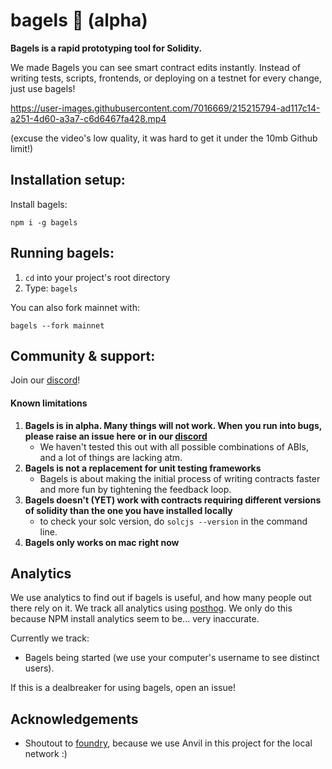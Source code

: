 
# bagels 🥯 (alpha)

**Bagels is a rapid prototyping tool for Solidity.**

We made Bagels you can see smart contract edits instantly. Instead of writing tests, scripts, frontends, or deploying on a testnet for every change, just use bagels!

https://user-images.githubusercontent.com/7016669/215215794-ad117c14-a251-4d60-a3a7-c6d6467fa428.mp4

(excuse the video's low quality, it was hard to get it under the 10mb Github limit!)

## Installation setup:

Install bagels: 
``` 
npm i -g bagels 
```

## Running bagels: 
1) `cd` into your project's root directory
2) Type: `bagels`

You can also fork mainnet with: 
```
bagels --fork mainnet
```
## Community & support: 

Join our [discord](https://discord.gg/DC77fxj3ks)!

#### Known limitations
1) **Bagels is in alpha. Many things will not work. When you run into bugs, please raise an issue here or in our [discord](https://discord.gg/DC77fxj3ks)**
   - We haven't tested this out with all possible combinations of ABIs, and a lot of things are lacking atm. 
2) **Bagels is not a replacement for unit testing frameworks**
   - Bagels is about making the initial process of writing contracts faster and more fun by tightening the feedback loop.
3) **Bagels doesn't (YET) work with contracts requiring different versions of solidity than the one you have installed locally**
   - to check your solc version, do `solcjs --version` in the command line.
4) **Bagels only works on mac right now**

## Analytics
We use analytics to find out if bagels is useful, and how many people out there rely on it. We track all analytics using [posthog](https://posthog.com/). We only do this because NPM install analytics seem to be... very inaccurate.

Currently we track: 
   - Bagels being started (we use your computer's username to see distinct users).

If this is a dealbreaker for using bagels, open an issue!

## Acknowledgements

- Shoutout to [foundry](https://github.com/foundry-rs/foundry), because we use Anvil in this project for the local network :)